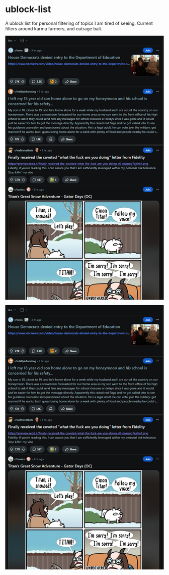 # ublock-list
A ublock list for personal filtering of topics I am tired of seeing.   Current filters around karma farmers, and outrage bait. 


![Before adding filter](https://github.com/maus-me/ublock-list/blob/main/after.png?raw=true "Before")

![After adding filter](https://github.com/maus-me/ublock-list/blob/main/after.png?raw=true "After")
